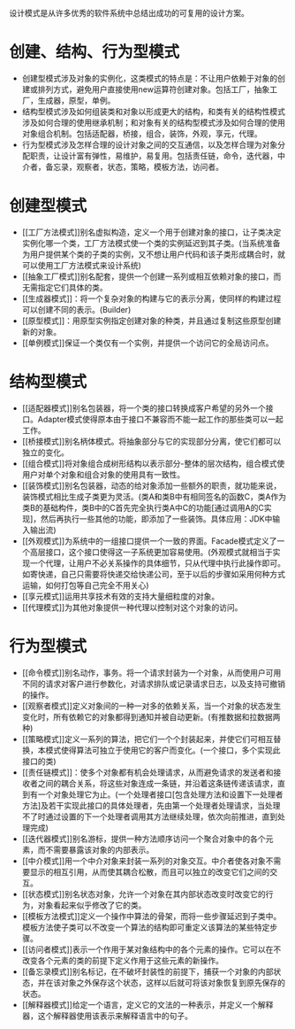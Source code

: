 设计模式是从许多优秀的软件系统中总结出成功的可复用的设计方案。

# 创建、结构、行为型模式
- 创建型模式涉及对象的实例化，这类模式的特点是：不让用户依赖于对象的创建或排列方式，避免用户直接使用new运算符创建对象。包括工厂，抽象工厂，生成器，原型，单例。
- 结构型模式涉及如何组装类和对象以形成更大的结构，和类有关的结构性模式涉及如何合理的使用继承机制；和对象有关的结构型模式涉及如何合理的使用对象组合机制。包括适配器，桥接，组合，装饰，外观，享元，代理。
- 行为型模式涉及怎样合理的设计对象之间的交互通信，以及怎样合理为对象分配职责，让设计富有弹性，易维护，易复用。包括责任链，命令，迭代器，中介者，备忘录，观察者，状态，策略，模板方法，访问者。

# 创建型模式
- [[工厂方法模式]]别名虚拟构造，定义一个用于创建对象的接口，让子类决定实例化哪一个类，工厂方法模式使一个类的实例延迟到其子类。(当系统准备为用户提供某个类的子类的实例，又不想让用户代码和该子类形成耦合时，就可以使用工厂方法模式来设计系统)
- [[抽象工厂模式]]别名配套，提供一个创建一系列或相互依赖对象的接口，而无需指定它们具体的类。
- [[生成器模式]]：将一个复杂对象的构建与它的表示分离，使同样的构建过程可以创建不同的表示。(Builder)
- [[原型模式]]：用原型实例指定创建对象的种类，并且通过复制这些原型创建新的对象。
- [[单例模式]]保证一个类仅有一个实例，并提供一个访问它的全局访问点。

# 结构型模式
- [[适配器模式]]别名包装器，将一个类的接口转换成客户希望的另外一个接口。Adapter模式使得原本由于接口不兼容而不能一起工作的那些类可以一起工作。
- [[桥接模式]]别名柄体模式。将抽象部分与它的实现部分分离，使它们都可以独立的变化。
- [[组合模式]]将对象组合成树形结构以表示部分-整体的层次结构，组合模式使用户对单个对象和组合对象的使用具有一致性。
- [[装饰模式]]别名包装器，动态的给对象添加一些额外的职责，就功能来说，装饰模式相比生成子类更为灵活。(类A和类B中有相同签名的函数C，类A作为类B的基础构件，类B中的C首先完全执行类A中C的功能[通过调用A的C实现]，然后再执行一些其他的功能，即添加了一些装饰。具体应用：JDK中输入输出流)
- [[外观模式]]为系统中的一组接口提供一个一致的界面。Facade模式定义了一个高层接口，这个接口使得这一子系统更加容易使用。(外观模式就相当于实现一个代理，让用户不必关系操作的具体细节，只从代理中执行此操作即可。如寄快递，自己只需要将快递交给快递公司，至于以后的步骤如采用何种方式运输，如何打包等自己完全不用关心)
- [[享元模式]]运用共享技术有效的支持大量细粒度的对象。
- [[代理模式]]为其他对象提供一种代理以控制对这个对象的访问。

# 行为型模式
- [[命令模式]]别名动作，事务。将一个请求封装为一个对象，从而使用户可用不同的请求对客户进行参数化，对请求排队或记录请求日志，以及支持可撤销的操作。
- [[观察者模式]]定义对象间的一种一对多的依赖关系，当一个对象的状态发生变化时，所有依赖它的对象都得到通知并被自动更新。(有推数据和拉数据两种)
- [[策略模式]]定义一系列的算法，把它们一个个封装起来，并使它们可相互替换，本模式使得算法可独立于使用它的客户而变化。(一个接口，多个实现此接口的类)
- [[责任链模式]]：使多个对象都有机会处理请求，从而避免请求的发送者和接收者之间的耦合关系，将这些对象连成一条链，并沿着这条链传递该请求，直到有一个对象处理它为止。(一个处理者接口[包含处理方法和设置下一处理者方法]及若干实现此接口的具体处理者，先由第一个处理者处理请求，当处理不了时通过设置的下一个处理者调用其方法继续处理，依次向前推进，直到处理完成)
- [[迭代器模式]]别名游标，提供一种方法顺序访问一个聚合对象中的各个元素，而不需要暴露该对象的内部表示。
- [[中介模式]]用一个中介对象来封装一系列的对象交互。中介者使各对象不需要显示的相互引用，从而使其耦合松散，而且可以独立的改变它们之间的交互。
- [[状态模式]]别名状态对象，允许一个对象在其内部状态改变时改变它的行为，对象看起来似乎修改了它的类。
- [[模板方法模式]]定义一个操作中算法的骨架，而将一些步骤延迟到子类中。模板方法使子类可以不改变一个算法的结构即可重定义该算法的某些特定步骤。
- [[访问者模式]]表示一个作用于某对象结构中的各个元素的操作。它可以在不改变各个元素的类的前提下定义作用于这些元素的新操作。
- [[备忘录模式]]别名标记，在不破坏封装性的前提下，捕获一个对象的内部状态，并在该对象之外保存这个状态，这样以后就可将该对象恢复到原先保存的状态。
- [[解释器模式]]给定一个语言，定义它的文法的一种表示，并定义一个解释器，这个解释器使用该表示来解释语言中的句子。
